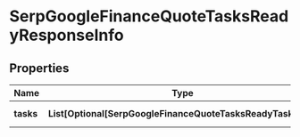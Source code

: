 # SerpGoogleFinanceQuoteTasksReadyResponseInfo


## Properties

| Name | Type | Description | Notes |
|------------ | ------------- | ------------- | -------------|
**tasks** | **List[Optional[SerpGoogleFinanceQuoteTasksReadyTaskInfo]]** | array of tasks |[optional]|